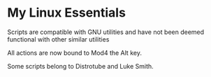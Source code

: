 # My Linux Essentials

Scripts are compatible with GNU utilities and have not been deemed functional with other similar utilities

All actions are now bound to Mod4 the Alt key.

Some scripts belong to Distrotube and Luke Smith.
